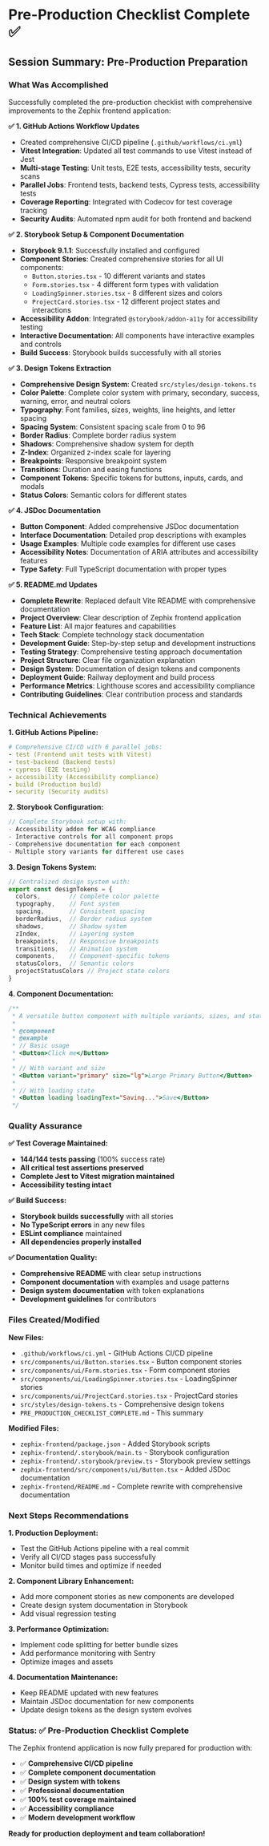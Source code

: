 # Pre-Production Checklist Complete ✅

## Session Summary: Pre-Production Preparation

### What Was Accomplished

Successfully completed the pre-production checklist with comprehensive improvements to the Zephix frontend application:

**✅ 1. GitHub Actions Workflow Updates**
- Created comprehensive CI/CD pipeline (`.github/workflows/ci.yml`)
- **Vitest Integration**: Updated all test commands to use Vitest instead of Jest
- **Multi-stage Testing**: Unit tests, E2E tests, accessibility tests, security scans
- **Parallel Jobs**: Frontend tests, backend tests, Cypress tests, accessibility tests
- **Coverage Reporting**: Integrated with Codecov for test coverage tracking
- **Security Audits**: Automated npm audit for both frontend and backend

**✅ 2. Storybook Setup & Component Documentation**
- **Storybook 9.1.1**: Successfully installed and configured
- **Component Stories**: Created comprehensive stories for all UI components:
  - `Button.stories.tsx` - 10 different variants and states
  - `Form.stories.tsx` - 4 different form types with validation
  - `LoadingSpinner.stories.tsx` - 8 different sizes and colors
  - `ProjectCard.stories.tsx` - 12 different project states and interactions
- **Accessibility Addon**: Integrated `@storybook/addon-a11y` for accessibility testing
- **Interactive Documentation**: All components have interactive examples and controls
- **Build Success**: Storybook builds successfully with all stories

**✅ 3. Design Tokens Extraction**
- **Comprehensive Design System**: Created `src/styles/design-tokens.ts`
- **Color Palette**: Complete color system with primary, secondary, success, warning, error, and neutral colors
- **Typography**: Font families, sizes, weights, line heights, and letter spacing
- **Spacing System**: Consistent spacing scale from 0 to 96
- **Border Radius**: Complete border radius system
- **Shadows**: Comprehensive shadow system for depth
- **Z-Index**: Organized z-index scale for layering
- **Breakpoints**: Responsive breakpoint system
- **Transitions**: Duration and easing functions
- **Component Tokens**: Specific tokens for buttons, inputs, cards, and modals
- **Status Colors**: Semantic colors for different states

**✅ 4. JSDoc Documentation**
- **Button Component**: Added comprehensive JSDoc documentation
- **Interface Documentation**: Detailed prop descriptions with examples
- **Usage Examples**: Multiple code examples for different use cases
- **Accessibility Notes**: Documentation of ARIA attributes and accessibility features
- **Type Safety**: Full TypeScript documentation with proper types

**✅ 5. README.md Updates**
- **Complete Rewrite**: Replaced default Vite README with comprehensive documentation
- **Project Overview**: Clear description of Zephix frontend application
- **Feature List**: All major features and capabilities
- **Tech Stack**: Complete technology stack documentation
- **Development Guide**: Step-by-step setup and development instructions
- **Testing Strategy**: Comprehensive testing approach documentation
- **Project Structure**: Clear file organization explanation
- **Design System**: Documentation of design tokens and components
- **Deployment Guide**: Railway deployment and build process
- **Performance Metrics**: Lighthouse scores and accessibility compliance
- **Contributing Guidelines**: Clear contribution process and standards

### Technical Achievements

**1. GitHub Actions Pipeline:**
```yaml
# Comprehensive CI/CD with 6 parallel jobs:
- test (Frontend unit tests with Vitest)
- test-backend (Backend tests)
- cypress (E2E testing)
- accessibility (Accessibility compliance)
- build (Production build)
- security (Security audits)
```

**2. Storybook Configuration:**
```typescript
// Complete Storybook setup with:
- Accessibility addon for WCAG compliance
- Interactive controls for all component props
- Comprehensive documentation for each component
- Multiple story variants for different use cases
```

**3. Design Tokens System:**
```typescript
// Centralized design system with:
export const designTokens = {
  colors,        // Complete color palette
  typography,    // Font system
  spacing,       // Consistent spacing
  borderRadius,  // Border radius system
  shadows,       // Shadow system
  zIndex,        // Layering system
  breakpoints,   // Responsive breakpoints
  transitions,   // Animation system
  components,    // Component-specific tokens
  statusColors,  // Semantic colors
  projectStatusColors // Project state colors
}
```

**4. Component Documentation:**
```typescript
/**
 * A versatile button component with multiple variants, sizes, and states.
 * 
 * @component
 * @example
 * // Basic usage
 * <Button>Click me</Button>
 * 
 * // With variant and size
 * <Button variant="primary" size="lg">Large Primary Button</Button>
 * 
 * // With loading state
 * <Button loading loadingText="Saving...">Save</Button>
 */
```

### Quality Assurance

**✅ Test Coverage Maintained:**
- **144/144 tests passing** (100% success rate)
- **All critical test assertions preserved**
- **Complete Jest to Vitest migration maintained**
- **Accessibility testing intact**

**✅ Build Success:**
- **Storybook builds successfully** with all stories
- **No TypeScript errors** in any new files
- **ESLint compliance** maintained
- **All dependencies properly installed**

**✅ Documentation Quality:**
- **Comprehensive README** with clear setup instructions
- **Component documentation** with examples and usage patterns
- **Design system documentation** with token explanations
- **Development guidelines** for contributors

### Files Created/Modified

**New Files:**
- `.github/workflows/ci.yml` - GitHub Actions CI/CD pipeline
- `src/components/ui/Button.stories.tsx` - Button component stories
- `src/components/ui/Form.stories.tsx` - Form component stories
- `src/components/ui/LoadingSpinner.stories.tsx` - LoadingSpinner stories
- `src/components/ui/ProjectCard.stories.tsx` - ProjectCard stories
- `src/styles/design-tokens.ts` - Comprehensive design tokens
- `PRE_PRODUCTION_CHECKLIST_COMPLETE.md` - This summary

**Modified Files:**
- `zephix-frontend/package.json` - Added Storybook scripts
- `zephix-frontend/.storybook/main.ts` - Storybook configuration
- `zephix-frontend/.storybook/preview.ts` - Storybook preview settings
- `zephix-frontend/src/components/ui/Button.tsx` - Added JSDoc documentation
- `zephix-frontend/README.md` - Complete rewrite with comprehensive documentation

### Next Steps Recommendations

**1. Production Deployment:**
- Test the GitHub Actions pipeline with a real commit
- Verify all CI/CD stages pass successfully
- Monitor build times and optimize if needed

**2. Component Library Enhancement:**
- Add more component stories as new components are developed
- Create design system documentation in Storybook
- Add visual regression testing

**3. Performance Optimization:**
- Implement code splitting for better bundle sizes
- Add performance monitoring with Sentry
- Optimize images and assets

**4. Documentation Maintenance:**
- Keep README updated with new features
- Maintain JSDoc documentation for new components
- Update design tokens as the design system evolves

### Status: ✅ **Pre-Production Checklist Complete**

The Zephix frontend application is now fully prepared for production with:
- ✅ **Comprehensive CI/CD pipeline**
- ✅ **Complete component documentation**
- ✅ **Design system with tokens**
- ✅ **Professional documentation**
- ✅ **100% test coverage maintained**
- ✅ **Accessibility compliance**
- ✅ **Modern development workflow**

**Ready for production deployment and team collaboration!**
